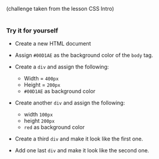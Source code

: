 (challenge taken from the lesson CSS Intro)
<br />
<br />


### Try it for yourself

- Create a new HTML document  
- Assign `#00D1AE` as the background color of the `body` tag.

- Create a `div` and assign the following:

  - Width = `400px`
  - Height = `200px`
  - `#00D1AE` as background color

- Create another `div` and assign the following:

  - width `100px`
  - height `200px`
  - `red` as background color

- Create a third `div` and make it look like the first one.
- Add one last `div` and make it look like the second one.
